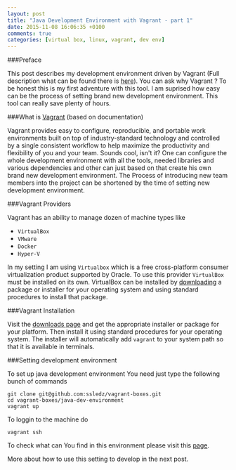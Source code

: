 ```yaml
---
layout: post
title: "Java Development Environment with Vagrant - part 1"
date: 2015-11-08 16:06:35 +0100
comments: true
categories: [virtual box, linux, vagrant, dev env]
---
```


###Preface

This post describes my development environment driven by Vagrant (Full description what can be found there is [here](https://github.com/ssledz/vagrant-boxes/tree/master/java-dev-environment)). You can ask why Vagrant ? To be honest this is my first adventure with this tool. I am suprised how easy can be the process of setting brand new development environment. This tool can really save plenty of hours. 

###What is [Vagrant](https://docs.vagrantup.com/v2/why-vagrant/index.html) (based on documentation)

Vagrant provides easy to configure, reproducible, and portable work environments built on top of industry-standard technology and controlled by a single consistent workflow to help maximize the productivity and flexibility of you and your team. Sounds cool, isn't it? One can configure the whole development environment with all the tools, needed libraries and various dependencies and other can just based on that create his own brand new development environment. The Process of introducing new team members into the project can be shortened by the time of setting new development environment.

###Vagrant Providers

Vagrant has an ability to manage dozen of machine types like

* ```VirtualBox```
* ```VMware```
* ```Docker```
* ```Hyper-V```

In my setting I am using ```Virtualbox``` which is a free cross-platform consumer virtualization product supported by Oracle. To use this provider ```VirtualBox``` must be installed on its own. VirtualBox can be installed by [downloading](https://www.virtualbox.org/wiki/Downloads) a package or installer for your operating system and using standard procedures to install that package.

###Vagrant Installation

Visit the [downloads page](http://www.vagrantup.com/downloads) and get the appropriate installer or package for your platform. Then install it using standard procedures for your operating system. The installer will automatically add ```vagrant``` to your system path so that it is available in terminals. 

###Setting development environment

To set up java development environment You need just type the following bunch of commands
```
git clone git@github.com:ssledz/vagrant-boxes.git
cd vagrant-boxes/java-dev-environment
vagrant up
```

To loggin to the machine do
```
vagrant ssh
```

To check what can You find in this environment please visit this [page](https://github.com/ssledz/vagrant-boxes/tree/master/java-dev-environment).

More about how to use this setting to develop in the next post.
